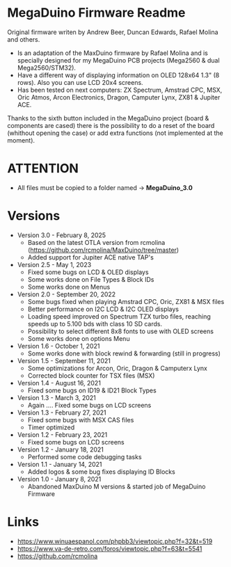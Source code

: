 
# MegaDuino Firmware Readme

Original firmware writen by Andrew Beer, Duncan Edwards, Rafael Molina and others.

- Is an adaptation of the MaxDuino firmware by Rafael Molina and is specially designed for my MegaDuino PCB projects (Mega2560 & dual Mega2560/STM32).
- Have a different way of displaying information on OLED 128x64 1.3" (8 rows). Also you can use LCD 20x4 screens.
- Has been tested on next computers: ZX Spectrum, Amstrad CPC, MSX, Oric Atmos, Arcon Electronics, Dragon, Camputer Lynx, ZX81 & Jupiter ACE.

Thanks to the sixth button included in the MegaDuino project (board & components are cased) there is the possibility to do a reset of the board (whithout opening the case) or add extra functions (not implemented at the moment).

# ATTENTION

* All files must be copied to a folder named -> **MegaDuino_3.0**

# Versions

* Version 3.0 - February 8, 2025
   - Based on the latest OTLA version from rcmolina (https://github.com/rcmolina/MaxDuino/tree/master)
   - Added support for Jupiter ACE native TAP's
* Version 2.5 - May 1, 2023
   - Fixed some bugs on LCD & OLED displays
   - Some works done on File Types & Block IDs
   - Some works done on Menus
* Version 2.0 - September 20, 2022
  - Some bugs fixed when playing Amstrad CPC, Oric, ZX81 & MSX files
  - Better performance on I2C LCD & I2C OLED displays
  - Loading speed improved on Spectrum TZX turbo files, reaching speeds up to 5.100 bds with class 10 SD cards.
  - Possibility to select different 8x8 fonts to use with OLED screens
  - Some works done on options Menu
* Version 1.6 - October 1, 2021
  - Some works done with block rewind & forwarding (still in progress)
* Version 1.5 - September 11, 2021
  - Some optimizations for Arcon, Oric, Dragon & Camputerx Lynx
  - Corrected block counter for TSX files (MSX)
* Version 1.4 - August 16, 2021
  - Fixed some bugs on ID19 & ID21 Block Types
* Version 1.3 - March 3, 2021
  - Again .... Fixed some bugs on LCD screens
* Version 1.3 - February 27, 2021
  - Fixed some bugs with MSX CAS files
  - Timer optimized
* Version 1.2 - February 23, 2021
  - Fixed some bugs on LCD screens
* Version 1.2 - January 18, 2021
  - Performed some code debugging tasks
* Version 1.1 - January 14, 2021
  - Added logos & some bug fixes displaying ID Blocks
* Version 1.0 - January 8, 2021
  - Abandoned MaxDuino M versions & started job of MegaDuino Firmware


# Links

- https://www.winuaespanol.com/phpbb3/viewtopic.php?f=32&t=519
- https://www.va-de-retro.com/foros/viewtopic.php?f=63&t=5541
- https://github.com/rcmolina
